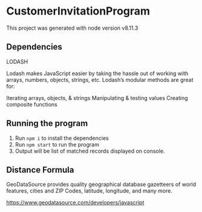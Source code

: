 # CustomerInvitationProgram

This project was generated with node version v8.11.3

## Dependencies

LODASH

Lodash makes JavaScript easier by taking the hassle out of working with arrays, numbers, objects, strings, etc.
Lodash’s modular methods are great for:

Iterating arrays, objects, & strings
Manipulating & testing values
Creating composite functions

## Running the program

1. Run `npm i` to install the dependencies
2. Run `npm start` to run the program
3. Output will be list of matched records displayed on console.

## Distance Formula

GeoDataSource provides quality geographical database gazetteers of world features, cities and ZIP Codes, latitude, longitude, and many more.

https://www.geodatasource.com/developers/javascript